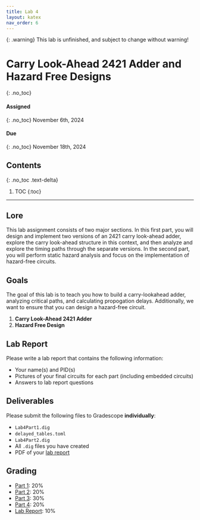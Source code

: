 ```yaml
---
title: Lab 4
layout: katex
nav_order: 6
---
```


{: .warning}
This lab is unfinished, and subject to change without warning!

# Carry Look-Ahead 2421 Adder and Hazard Free Designs
{: .no_toc}

#### Assigned
{: .no_toc}
November 6th, 2024

#### Due
{: .no_toc}
November 18th, 2024

## Contents
{: .no_toc .text-delta}

1. TOC
{:toc}

---

## Lore

This lab assignment consists of two major sections.
In this first part, you will design and implement two versions of an 2421 carry look-ahead adder, explore the carry look-ahead structure in this context, and then analyze and explore the timing paths through the separate versions.
In the second part, you will perform static hazard analysis and focus on the implementation of hazard-free circuits.

## Goals
The goal of this lab is to teach you how to build a carry-lookahead adder, analyzing critical paths, and calculating propogation delays.
Additionally, we want to ensure that you can design a hazard-free circuit.

1. **Carry Look-Ahead 2421 Adder**
2. **Hazard Free Design**

## Lab Report

Please write a lab report that contains the following information:
- Your name(s) and PID(s)
- Pictures of your final circuits for each part (including embedded circuits)
- Answers to lab report questions

## Deliverables

Please submit the following files to Gradescope **individually**:

- `Lab4Part1.dig`
- `delayed_tables.toml`
- `Lab4Part2.dig`
- All `.dig` files you have created 
- PDF of your [lab report](#lab-report)

## Grading

* [Part 1](https://cse140l.github.io/fa24-labs/docs/lab4/part1): 20%
* [Part 2](https://cse140l.github.io/fa24-labs/docs/lab4/part2): 20%
* [Part 3](https://cse140l.github.io/fa24-labs/docs/lab4/part3): 30%
* [Part 4](https://cse140l.github.io/fa24-labs/docs/lab4/part4): 20%
* [Lab Report](#lab-report): 10%
